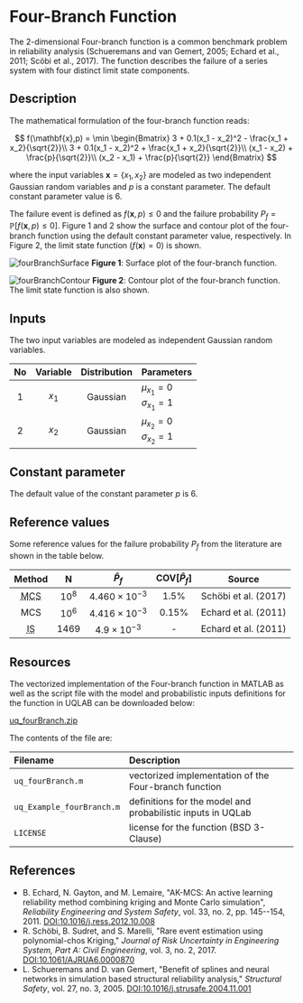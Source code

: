 # Four-Branch Function

[//]: #	"Benchmark type: test-function"
[//]: #	"Application fields: reliability"
[//]: #	"Dimension: 2-dimension"

The 2-dimensional Four-branch function is a common benchmark problem in reliability analysis (Schueremans and van Gemert, 2005; Echard et al., 2011; Scöbi et al., 2017). The function describes the failure of a series system with four distinct limit state components.

## Description

The mathematical formulation of the four-branch function reads:

$$
f(\mathbf{x},p) =
\min 
\begin{Bmatrix}
     3 + 0.1(x_1 - x_2)^2 - \frac{x_1 + x_2}{\sqrt{2}}\\
     3 + 0.1(x_1 - x_2)^2 + \frac{x_1 + x_2}{\sqrt{2}}\\
     (x_1 - x_2) + \frac{p}{\sqrt{2}}\\
     (x_2 - x_1) + \frac{p}{\sqrt{2}}
\end{Bmatrix}
$$

where the input variables $\mathbf{x} = \{x_1, x_2\}$ are modeled as two independent Gaussian random variables and $p$ is a constant parameter. The default constant parameter value is $6$.

The failure event is defined as $f(\mathbf{x},p) \leq 0$ and the failure probability $P_f = \mathbb{P}[f(\mathbf{x},p) \leq 0]$. Figure 1 and 2 show the surface and contour plot of the four-branch function using the default constant parameter value, respectively. In Figure 2, the limit state function ($f(\mathbf{x}) = 0$) is shown.

![fourBranchSurface](/home/wdamar/projects/uq-benchmarks/test-functions/fourBranch/fourBranchSurface.png)
**Figure 1**: Surface plot of the four-branch function.

![fourBranchContour](/home/wdamar/projects/uq-benchmarks/test-functions/fourBranch/fourBranchContour.png)
**Figure 2**: Contour plot of the four-branch function. The limit state function is also shown.

## Inputs

The two input variables are modeled as independent Gaussian random variables.

|  No  |      Variable      | Distribution | Parameters |
| :--: | :----------------: | :----------: | :--------- |
|  1   | $x_1$ |   Gaussian   | $\mu_{x_1} = 0$<br/>$\sigma_{x_1} = 1$ |
|  2   | $x_2$ |   Gaussian   | $\mu_{x_2} = 0$<br/>$\sigma_{x_2} = 1$ |

## Constant parameter

The default value of the constant parameter $p$ is $6$.

## Reference values

Some reference values for the failure probability $P_f$ from the literature are shown in the table below.

|  Method   | N |  $\hat{P}_f$   | $\text{COV}[\hat{P}_f]$ |    Source  |
| :-------: | :---------: | :--: | :------: | :------------------: |
| <abbr title="Monte Carlo simulation">MCS</abbr> |   $10^8$    | $4.460 \times 10^{-3}$ | $1.5\%$ | Schöbi et al. (2017) |
| MCS  |   $10^6$    | $4.416 \times 10^{-3}$ | $0.15\%$ | Echard et al. (2011) |
| <abbr title="Important Sampling">IS</abbr> |   $1469$    | $4.9 \times 10^{-3}$ | - | Echard et al. (2011) |

## Resources

The vectorized implementation of the Four-branch function in MATLAB as well as the script file with the model and probabilistic inputs definitions for the function in UQLAB can be downloaded below:

<a class="attachment" href="uq_fourBranch.zip">uq_fourBranch.zip</a>

The contents of the file are:

|Filename|Description|
|:-------|:----------|
|`uq_fourBranch.m` | vectorized implementation of the Four-branch function |
|`uq_Example_fourBranch.m` | definitions for the model and probabilistic inputs in UQLab |
|`LICENSE` | license for the function (BSD 3-Clause) |

## References

* B. Echard, N. Gayton, and M. Lemaire, "AK-MCS: An active learning reliability method combining kriging and Monte Carlo simulation", _Reliability Engineering and System Safety_, vol. 33, no. 2, pp. 145--154, 2011. [DOI:10.1016/j.ress.2012.10.008](https://doi.org/10.1016/j.ress.2012.10.008)
* R. Schöbi, B. Sudret, and S. Marelli, "Rare event estimation using polynomial-chos Kriging," _Journal of Risk Uncertainty in Engineering System, Part A: Civil Engineering_, vol. 3, no. 2, 2017. [DOI:10.1061/AJRUA6.0000870](https://doi.org/10.1061/AJRUA6.0000870)
* L. Schueremans and D. van Gemert, "Benefit of splines and neural networks in simulation based structural reliability analysis," _Structural Safety_, vol. 27, no. 3, 2005. [DOI:10.1016/j.strusafe.2004.11.001](https://doi.org/10.1016/j.strusafe.2004.11.001)
